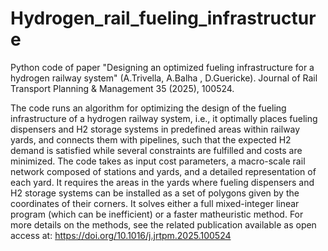 # Hydrogen_rail_fueling_infrastructure
Python code of paper "Designing an optimized fueling infrastructure for a hydrogen railway system" (A.Trivella, A.Balha , D.Guericke). Journal of Rail Transport Planning &amp; Management 35 (2025), 100524.

The code runs an algorithm for optimizing the design of the fueling infrastructure of a hydrogen railway system, i.e., it optimally places fueling dispensers and H2 storage systems in predefined areas within railway yards, and connects them with pipelines, such that the expected H2 demand is satisfied while several constraints are fulfilled and costs are minimized. The code takes as input cost parameters, a macro-scale rail network composed of stations and yards, and a detailed representation of each yard. It requires the areas in the yards where fueling dispensers and H2 storage systems can be installed as a set of polygons given by the coordinates of their corners. It solves either a full mixed-integer linear program (which can be inefficient) or a faster matheuristic method. For more details on the methods, see the related publication available as open access at: https://doi.org/10.1016/j.jrtpm.2025.100524
